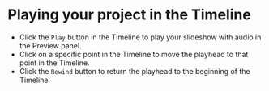 # Playing your project in the Timeline

* Click the `Play` button in the Timeline to play your slideshow with audio in the Preview panel. 
* Click on a specific point in the Timeline to move the playhead to that point in the Timeline.
* Click the `Rewind` button to return the playhead to the beginning of the Timeline. 

